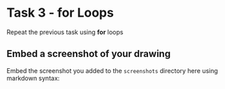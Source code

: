 # Task 3 - for Loops

Repeat the previous task using **for** loops

## Embed a screenshot of your drawing

Embed the screenshot you added to the `screenshots` directory here using markdown syntax:

